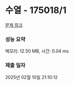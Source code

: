 # 수열 - 175018/1 

[문제 링크](https://level.goorm.io/exam/175018/%ED%94%BC%EB%B3%B4%EB%82%98%EC%B9%98-%EC%88%98/quiz/1) 

### 성능 요약

메모리: 12.50 MB, 시간: 0.04 ms

### 제출 일자

2025년 02월 10일 21:10:12

